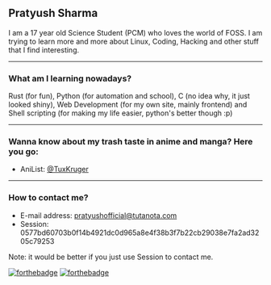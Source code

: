 ## Pratyush Sharma

I am a 17 year old Science Student (PCM) who loves the world of FOSS. I am trying to learn more and more about Linux, Coding, Hacking and other stuff that I find interesting.

---

### What am I learning nowadays?

Rust (for fun), Python (for automation and school), C (no idea why, it just looked shiny), Web Development (for my own site, mainly frontend) and Shell scripting (for making my life easier, python's better though :p)

---

### Wanna know about my trash taste in anime and manga? Here you go:
- AniList: [@TuxKruger](https://anilist.co/user/TuxKruger/)

---

### How to contact me?

- E-mail address: pratyushofficial@tutanota.com
- Session: 0577bd60703b0f14b4921dc0d965a8e4f38b3f7b22cb29038e7fa2ad3205c79253

Note: it would be better if you just use Session to contact me.

[![forthebadge](https://forthebadge.com/images/badges/kinda-sfw.svg)](https://forthebadge.com) [![forthebadge](https://forthebadge.com/images/badges/powered-by-coffee.svg)](https://forthebadge.com)
